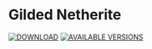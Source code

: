 # Gilded Netherite

[![DOWNLOAD](https://cf.way2muchnoise.eu/full_409819_downloads.svg)](https://www.curseforge.com/minecraft/mc-mods/gilded-netherite)
[![AVAILABLE VERSIONS](https://cf.way2muchnoise.eu/versions/409819_latest.svg)](https://www.curseforge.com/minecraft/mc-mods/gilded-netherite)

